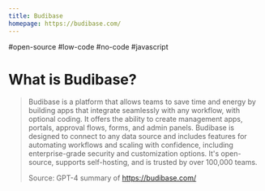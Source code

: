 ```yaml
---
title: Budibase
homepage: https://budibase.com/
---
```


#open-source #low-code #no-code #javascript

# What is Budibase?

> Budibase is a platform that allows teams to save time and energy by building apps that integrate seamlessly with any workflow, with optional coding. It offers the ability to create management apps, portals, approval flows, forms, and admin panels. Budibase is designed to connect to any data source and includes features for automating workflows and scaling with confidence, including enterprise-grade security and customization options. It's open-source, supports self-hosting, and is trusted by over 100,000 teams.
>
> Source: GPT-4 summary of https://budibase.com/

